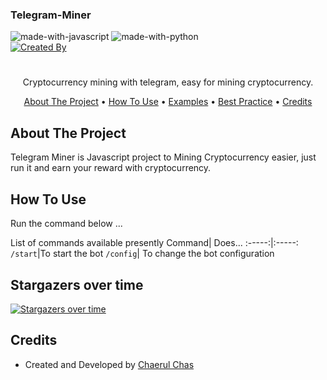 ### Telegram-Miner
![made-with-javascript](https://img.shields.io/badge/Made%20with-Javascript-blue) ![made-with-python](https://img.shields.io/badge/Version%20-1.0.0-blue)
<br />
[![Created By](https://svgshare.com/i/mKV.svg)](https://github.com/chaerulchas/telegram-miner-client)
<br />
<h1>
</h1>
  <p align="center">
    Cryptocurrency mining with telegram, easy for mining cryptocurrency.
    <br />
    </p>
</p>
<p align="center">
  <a href="#about-the-project">About The Project</a> •
  <a href="#how-to-use">How To Use</a> •
  <a href="#examples">Examples</a> •
  <a href="#best-practice">Best Practice</a> •
  <a href="#credits">Credits</a>
</p>  

## About The Project
Telegram Miner is Javascript project to Mining Cryptocurrency easier, just run it and earn your reward with cryptocurrency.


## How To Use
Run the command below ...

List of commands available presently
Command| Does...
:-----:|:-----:
`/start`|To start the bot
`/config`| To change the bot configuration


## Stargazers over time

[![Stargazers over time](https://starchart.cc/chaerulchas/telegram-miner-client.svg)](https://starchart.cc/chaerulchas/telegram-miner-client)


## Credits
- Created and Developed by <a href="https://github.com/chaerulchas">Chaerul Chas</a>

